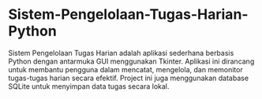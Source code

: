 # Sistem-Pengelolaan-Tugas-Harian-Python
Sistem Pengelolaan Tugas Harian adalah aplikasi sederhana berbasis Python dengan antarmuka GUI menggunakan Tkinter. Aplikasi ini dirancang untuk membantu pengguna dalam mencatat, mengelola, dan memonitor tugas-tugas harian secara efektif. Project ini juga menggunakan database SQLite untuk menyimpan data tugas secara lokal.

